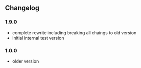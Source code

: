 ## Changelog

### 1.9.0

* complete rewrite including breaking all chaings to old version
* initial internal test version


### 1.0.0

* older version